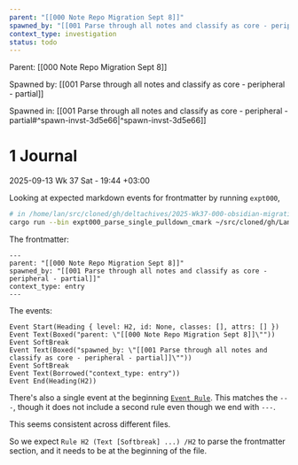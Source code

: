 ```yaml
---
parent: "[[000 Note Repo Migration Sept 8]]"
spawned_by: "[[001 Parse through all notes and classify as core - peripheral - partial]]"
context_type: investigation
status: todo
---
```


Parent: [[000 Note Repo Migration Sept 8]]

Spawned by: [[001 Parse through all notes and classify as core - peripheral - partial]] 

Spawned in: [[001 Parse through all notes and classify as core - peripheral - partial#^spawn-invst-3d5e66|^spawn-invst-3d5e66]]

# 1 Journal

2025-09-13 Wk 37 Sat - 19:44 +03:00

Looking at expected markdown events for frontmatter by running `expt000`,

```sh
# in /home/lan/src/cloned/gh/deltachives/2025-Wk37-000-obsidian-migration
cargo run --bin expt000_parse_single_pulldown_cmark ~/src/cloned/gh/LanHikari22/lan-setup-notes/lan/tasks/2025/000\ Note\ Repo\ Migration\ Sept\ 8/entries/000\ Break\ down\ lan-exp-scripts\ into\ an\ org.md | less
```

The frontmatter:

```
---
parent: "[[000 Note Repo Migration Sept 8]]"
spawned_by: "[[001 Parse through all notes and classify as core - peripheral - partial]]"
context_type: entry
---
```

The events:

```
Event Start(Heading { level: H2, id: None, classes: [], attrs: [] })
Event Text(Boxed("parent: \"[[000 Note Repo Migration Sept 8]]\""))
Event SoftBreak
Event Text(Boxed("spawned_by: \"[[001 Parse through all notes and classify as core - peripheral - partial]]\""))
Event SoftBreak
Event Text(Borrowed("context_type: entry"))
Event End(Heading(H2))
```

There's also a single event at the beginning [`Event Rule`](https://docs.rs/pulldown-cmark/latest/pulldown_cmark/enum.Event.html#variant.Rule). This matches the `---`, though it does not include a second rule even though we end with `---`.

This seems consistent across different files.

So we expect `Rule H2 (Text [Softbreak] ...) /H2` to parse the frontmatter section, and it needs to be at the beginning of the file.
